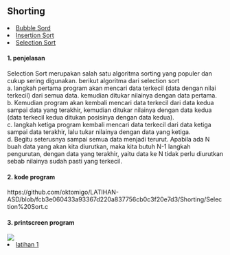 <html>
<head>
    <h2>Shorting</h2>
</head>
<body>
    <li><a href="https://github.com/oktomigo/LATIHAN-ASD/blob/1230366745b1612acf4c1e43a6c4557ff6e9a033/Shorting/penjelasan/README1.md">Bubble Sord</a></li>
    <li><a href="#insertion sort">Insertion Sort</a></li>
    <li><a href="https://github.com/oktomigo/LATIHAN-ASD/blob/6ee9c271af21c24e45d59d8263fb678ea6ad8924/Shorting/penjelasan/README3.md">Selection Sort</a></li>
    <h4>1. penjelasan</h4>
     Selection Sort merupakan salah satu algoritma sorting yang populer dan cukup sering digunakan.
     berikut algoritma dari selection sort
     <br>a. langkah pertama program akan mencari data terkecil (data dengan nilai terkecil) dari semua data. kemudian ditukar nilainya dengan data pertama.
     <br>b. Kemudian program akan kembali mencari data terkecil dari data kedua sampai data yang terakhir, kemudian ditukar nilainya dengan data kedua (data terkecil kedua                     ditukan posisinya dengan data kedua).
     <br>c. langkah ketiga program kembali mencari data terkecil dari data ketiga sampai data terakhir, lalu tukar nilainya dengan data yang ketiga.
     <br>d. Begitu seterusnya sampai semua data menjadi terurut. Apabila ada N buah data yang akan kita diurutkan, maka kita butuh N-1 langkah pengurutan, dengan data yang                     terakhir, yaitu data ke N tidak perlu diurutkan sebab nilainya sudah pasti yang terkecil.
    <h4>2. kode program</h4>
    <p>https://github.com/oktomigo/LATIHAN-ASD/blob/fcb3e060433a93367d220a837756cb0c3f20e7d3/Shorting/Selection%20Sort.c</p>
    <h4>3. printscreen program</h4>
    <img src="selection sort.png" />
    <li><a href="https://github.com/oktomigo/LATIHAN-ASD/blob/50c0b5c26837c8bb202490b23eaae815edcceb09/Shorting/penjelasan/README4.md">latihan 1</a></li>
</body>
</html>
